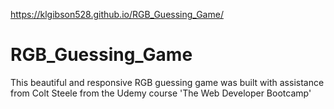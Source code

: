 https://klgibson528.github.io/RGB_Guessing_Game/
# RGB_Guessing_Game
This beautiful and responsive RGB guessing game was built with assistance from Colt Steele from the Udemy course 
'The Web Developer Bootcamp'
